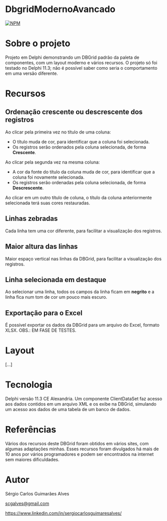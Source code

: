 # DbgridModernoAvancado
[![NPM](https://img.shields.io/npm/l/react)](https://github.com/scgalves/DbgridModernoAvancado/blob/main/LICENSE)

# Sobre o projeto
Projeto em Delphi demonstrando um DBGrid padrão da paleta de componentes, com um layout moderno e vários recursos. O projeto só foi testado no Delphi 11.3; não é possível saber como seria o comportamento em uma versão diferente.

# Recursos
## Ordenação crescente ou descrescente dos registros
Ao clicar pela primeira vez no título de uma coluna:
* O título muda de cor, para identificar que a coluna foi selecionada.
* Os registros serão ordenados pela coluna selecionada, de forma **Crescente**.

Ao clicar pela segunda vez na mesma coluna:
* A cor da fonte do título da coluna muda de cor, para identificar que a coluna foi novamente selecionada.
* Os registros serão ordenadas pela coluna selecionada, de forma **Descrescente**.

Ao clicar em um outro título de coluna, o título da coluna anteriormente selecionada terá suas cores restauradas.

## Linhas zebradas
Cada linha tem uma cor diferente, para facilitar a visualização dos registros.

## Maior altura das linhas
Maior espaço vertical nas linhas da DBGrid, para facilitar a visualização dos registros.

## Linha selecionada em destaque
Ao selecionar uma linha, todos os campos da linha ficam em **negrito** e a linha fica num tom de cor um pouco mais escuro.

## Exportação para o Excel
É possível exportar os dados da DBGrid para um arquivo do Excel, formato XLSX. OBS.: EM FASE DE TESTES.

# Layout
[...]

# Tecnologia
Delphi versão 11.3 CE Alexandria. Um componente ClientDataSet faz acesso aos dados contidos em um arquivo XML e os exibe na DBGrid, simulando um acesso aos dados de uma tabela de um banco de dados.

# Referências
Vários dos recursos deste DBGrid foram obtidos em vários sites, com algumas adaptações minhas. Esses recursos foram divulgados há mais de 10 anos por vários programadores e podem ser encontrados na internet sem maiores dificuldades.

# Autor

Sérgio Carlos Guimarães Alves

scgalves@gmail.com

https://www.linkedin.com/in/sergiocarlosguimaresalves/


